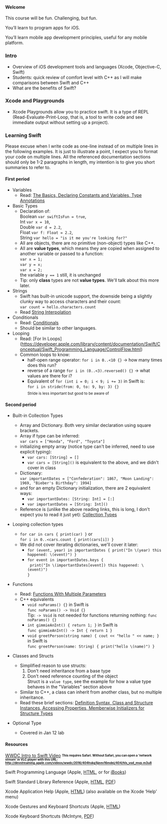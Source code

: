 <h4>Welcome</h4>
<p>This course will be fun. Challenging, but fun.</p>
<p>You&#8217;ll learn to program apps for iOS.</p>
<p>You&#8217;ll learn mobile app development principles, useful for any mobile platform.</p>

### Intro
* Overview of iOS development tools and languages (Xcode, Objective-C, Swift)
* Students: quick review of comfort level with C++ as I will make comparisons between Swift and C++
* What are the benefits of Swift?

### Xcode and Playgrounds
* Xcode Playgrounds allow you to practice swift. It is a type of REPL (Read-Evaluate-Print-Loop, that is, a tool to write code and see immediate output without setting up a project). 

### Learning Swift

Please excuse when I write code as one-line instead of on multiple lines in the following examples. It is just to illustrate a point, I expect you to format your code on multiple lines.
All the referenced documentation sections should only be 1-2 paragraphs in length, my intention is to give you short summaries to refer to.

#### First period
* Variables
    * Read: [The Basics, Declaring Constants and Variables, Type Annotations](https://developer.apple.com/library/content/documentation/Swift/Conceptual/Swift_Programming_Language/TheBasics.html)
* Basic Types
    * Declaration of:<br>Boolean `var swiftIsFun = true`,<br>Int `var x = 10`,<br>Double `var d = 2.2`,<br>Float `var f: Float = 2.2`,<br>String `var hello = "is it me you're looking for?"`
    * All are objects, there are no primitive (non-object) types like C++. 
    * All are **value types**, which means they are copied when assigned to another variable or passed to a function:<br>`var x = 1;`<br>`var y = x;`<br>`var x = 2;`<br>the variable `y == 1` still, it is unchanged
    * Tip: only **class** types are not **value types**. We'll talk about this more later.
* Strings
    * Swift has built-in unicode support, the downside being a slightly clunky way to access characters and their count:<br>`var count = hello.characters.count`
    * Read [String Interpolation](https://developer.apple.com/library/content/documentation/Swift/Conceptual/Swift_Programming_Language/StringsAndCharacters.html#//apple_ref/doc/uid/TP40014097-CH7-ID292)
* Conditionals
    * Read: [Conditionals](https://developer.apple.com/library/content/documentation/Swift/Conceptual/Swift_Programming_Language/ControlFlow.html)
    * Should be similar to other languages. 
* Looping
    * Read: [For In Loops] (https://developer.apple.com/library/content/documentation/Swift/Conceptual/Swift_Programming_Language/ControlFlow.html)
    * Common loops to know:
        * half-open range operator: `for i in 0..<10 {}` -> how many times does this run?
        * reverse of a range `for i in (0..<3).reversed() {}` -> what values are there for i?
        * Equivalent of `for (int i = 0; i < 9; i += 3)` in Swift is:<br>`for i in stride(from: 0, to: 9, by: 3) {}`<br> <sub>Stride is less important but good to be aware of</sub>

#### Second period
* Built-in Collection Types
    * Array and Dictionary. Both very similar declaration using square brackets.
    * Array if type can be inferred:<br>`var cars = ["Honda", "Ford", "Toyota"]`
    * initializing empty array (notice type can't be inferred, need to use explicit typing):
        * `var cars: [String] = []`
        * `var cars = [String]()` is equivalent to the above, and we didn't cover in class
    * Dictionary:<br>`var importantDates = ["Confederation": 1867, "Moon Landing": 1969, "Bieber's Birthday": 1994]`
    * and for an empty Dictionary initialization, there are 2 equivalent ways:
        * `var importantDates: [String: Int] = [:]`
        * `var importantDates = [String: Int]()`
    * Reference is (unlike the above reading links, this is long, I don't expect you to read it just yet): [Collection Types](https://developer.apple.com/library/content/documentation/Swift/Conceptual/Swift_Programming_Language/CollectionTypes.html#//apple_ref/doc/uid/TP40014097-CH8-ID105) 
* Looping collection types
    * `for car in cars { print(car) }` or<br>`for i in 0..<cars.count { print(cars[i]) }`
    * We did not cover iterating dictionaries, we'll cover it later:
        * `for (event, year) in importantDates { print("In \(year) this happened: \(event)") }` 
        * `for event in importantDates.keys {`<br>&nbsp;&nbsp;`print("In \(importantDates[event]) this happened: \(event)")`<br>`}` 
* Functions
    * Read: [Functions With Multiple Parameters](https://developer.apple.com/library/content/documentation/Swift/Conceptual/Swift_Programming_Language/Functions.html#//apple_ref/doc/uid/TP40014097-CH10-ID158)
    * C++ equivalents
        * `void noParams() {}` in Swift is<br>`func noParams() -> Void {}`<br>Tip: `-> Void` is not needed for functions returning nothing: `func noParams() {}`
        * `int gimmieAnInt() { return 1; }` in Swift is<br>`func gimmieAnInt() -> Int { return 1 }`
        * `void greetPerson(string name) { cout << "hello " << name; }` in Swift is<br>`func greetPerson(name: String) { print("hello \(name)") }`
* Classes and Structs
    * Simplified reason to use structs:
        1. Don't need inheritance from a base type
        1. Don't need reference counting of the object<br>Struct is a `value type`, see the example for how a value type behaves in the "Variables" section above 
     * Similar to C++, a class can inherit from another class, but no multiple inheritance.
     * Read these brief sections: [Definition Syntax, Class and Structure Instances, Accessing Properties, Memberwise Initializers for Structure Types](https://developer.apple.com/library/content/documentation/Swift/Conceptual/Swift_Programming_Language/ClassesAndStructures.html#//apple_ref/doc/uid/TP40014097-CH13-ID82) 
     
* Optional Type
    * Covered in Jan 12 lab

#### Resources
[WWDC Intro to Swift Video](https://developer.apple.com/videos/play/wwdc2016/404/)
<sub><sup><b>This requires Safari. Without Safari, you can open a 'network stream' in VLC player with this URL: http://devstreaming.apple.com/videos/wwdc/2016/404hskg1ijeev16mdej/404/hls_vod_mvp.m3u8</b></sup></sub>
<p>Swift Programming Language (Apple, <a href="https://developer.apple.com/library/ios/documentation/Swift/Conceptual/Swift_Programming_Language/index.html" target="_blank">HTML</a>, or for <a href="https://itunes.apple.com/us/book/the-swift-programming-language/id881256329?mt=11" target="_blank">iBooks</a>)</p>
<p>Swift Standard Library Reference (Apple, <a href="https://developer.apple.com/library/ios/documentation/General/Reference/SwiftStandardLibraryReference/index.html" target="_blank">HTML</a>, <a href="https://developer.apple.com/library/ios/documentation/General/Reference/SwiftStandardLibraryReference/SwiftStandardLibraryReference.pdf" target="_blank">PDF</a>)</p>
<p>Xcode Application Help (Apple, <a href="http://help.apple.com/xcode/mac/8.0/" target="_blank">HTML</a>) (also available on the Xcode &#8216;Help&#8217; menu)</p>
<p>Xcode Gestures and Keyboard Shortcuts (Apple, <a href="https://developer.apple.com/library/ios/documentation/IDEs/Conceptual/xcode_help-command_shortcuts/Introduction/Introduction.html" target="_blank">HTML</a>)</p>
<p>Xcode Keyboard Shortcuts (McIntyre, <a href="https://petermcintyre.files.wordpress.com/2013/09/xcode-keyboard-shortcuts.pdf">PDF</a>)</p>
